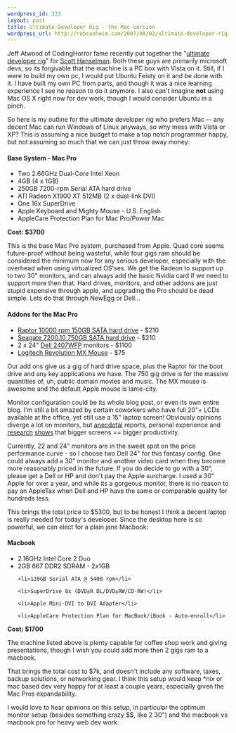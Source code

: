 ```yaml
--- 
wordpress_id: 333
layout: post
title: Ultimate Developer Rig - the Mac version
wordpress_url: http://robsanheim.com/2007/08/02/ultimate-developer-rig-the-mac-version/
---
```

Jeff Atwood of CodingHorror fame recently put together the "<a href="http://www.hanselman.com/blog/TheCodingHorrorUltimateDeveloperRigThrowdownPart1.aspx">ultimate developer rig</a>" for <a href="http://www.hanselman.com/blog/TheCodingHorrorUltimateDeveloperRigThrowdownPart2.aspx">Scott Hanselman</a>.  Both these guys are primarily microsoft devs, so its forgivable that the machine is a PC box with Vista on it.  Still, if I were to build my own pc, I would put Ubuntu Feisty on it and be done with it.  I have built my own PC from parts, and though it was a nice learning experience I see no reason to do it anymore.  I also can't imagine <strong>not</strong> using Mac OS X right now for dev work, though I would consider Ubuntu in a pinch.

So here is my outline for the ultimate developer rig who prefers Mac -- any decent Mac can run Windows of Linux anyways, so why mess with Vista or XP?  This is assuming a nice budget to make a top notch programmer happy, but not assuming so much that we can just throw away money:

<h4>Base System - Mac Pro</h4>
<ul>
<li>Two 2.66GHz Dual-Core Intel Xeon</li>
<li>4GB (4 x 1GB)</li>
<li>250GB 7200-rpm Serial ATA hard drive</li>
<li>ATI Radeon X1900 XT 512MB (2 x dual-link DVI)</li>
<li>One 16x SuperDrive
	</li><li>Apple Keyboard and Mighty Mouse - U.S. English</li>
	<li>AppleCare Protection Plan for Mac Pro/Power Mac</li>
</ul>
<strong>Cost: $3700</strong>

This is the base Mac Pro system, purchased from Apple.  Quad core seems future-proof without being wasteful, while four gigs ram should be considered the minimum now for any serious developer, especially with the overhead when using virtualized OS'ses.  We get the Radeon to support up to two 30" monitors, and can always add the basic Nvidia card if we need to support more then that.  Hard drives, monitors, and other addons are just stupid expensive through apple, and upgrading the Pro should be dead simple.  Lets do that through NewEgg or Dell...
<h4>Addons for the Mac Pro</h4>
<ul>
<li><a href="http://www.newegg.com/Product/Product.aspx?Item=N82E16822136011">Raptor 10000 rpm 150GB SATA hard drive</a> - $210</li>
<li><a href="http://www.newegg.com/Product/Product.aspx?Item=N82E16822148134">Seagate 7200.10 750GB SATA hard drive</a> - $210</li>
<li>2 x 24" <a href="http://accessories.us.dell.com/sna/productdetail.aspx?c=us&l=en&s=dhs&cs=19&sku=320-5647">Dell 2407WFP</a> monitors - $1100</li>
<li><a href="http://www.newegg.com/Product/Product.aspx?Item=N82E16826104015">Logitech Revolution MX Mouse</a> - $75</li>
</ul>

Our add ons give us a gig of hard drive space, plus the Raptor for the boot drive and any key applications we have.  The 750 gig drive is for the massive quantities of, uh, public domain movies and music.  The MX mouse is awesome and the default Apple mouse is lame-city.

Monitor configuration could be its whole blog post, or even its own entire blog.  I'm still a bit amazed by certain coworkers who have full 20"+ LCDs available at the office, yet still use a 15" laptop screen!  Obviously opinions diverge a lot on monitors, but <a href="http://www.time.com/time/photogallery/0,29307,1622338_1363003,00.html">anecdotal</a> reports, personal experience and <a href="http://images.apple.com/displays/pdf/cinemadisplay30report.pdf">research</a> <a href="http://jeremy.zawodny.com/blog/archives/005541.html">shows</a> that bigger screens == bigger productivity.  

Currently, 22 and 24" monitors are in the sweet spot on the price performance curve - so I choose two Dell 24" for this fantasy config.  One could always add a 30" monitor and another video card when they become more reasonably priced in the future.  If you do decide to go with a 30", please get a Dell or HP and don't pay the Apple surcharge.  I used a 30" Apple for over a year, and while its a gorgeous monitor, there is no reason to pay an AppleTax when Dell and HP have the same or comparable quality for hundreds less.

This brings the total price to $5300, but to be honest I think a decent laptop is really needed for today's developer.  Since the desktop here is so powerful, we can elect for a plain jane Macbook:

<h4>Macbook</h4>
<ul>
<li>2.16GHz Intel Core 2 Duo</li>
	<li>2GB 667 DDR2 SDRAM - 2x1GB</li>

	<li>120GB Serial ATA @ 5400 rpm</li>

	<li>SuperDrive 8x (DVD±R DL/DVD±RW/CD-RW)</li>

	<li>Apple Mini-DVI to DVI Adapter</li>

	<li>AppleCare Protection Plan for MacBook/iBook - Auto-enroll</li>

</ul>

<b>Cost: $1700</b>

The machine listed above is plenty capable for coffee shop work and giving presentations, though I wish you could add more then 2 gigs ram to a macbook.

That brings the total cost to $7k, and doesn't include any software, taxes, backup solutions, or networking gear.  I think this setup would keep *nix or mac based dev very happy for at least a couple years, especially given the Mac Pros expandability.  

I would love to hear opinions on this setup, in particular the optimum monitor setup (besides something crazy $$, like 2 30") and the macbook vs macbook pro for heavy web dev work.
